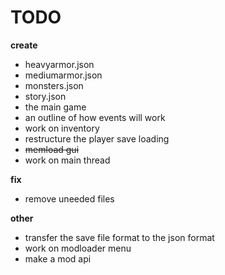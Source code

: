 # TODO

**create**

- heavyarmor.json
- mediumarmor.json
- monsters.json
- story.json
- the main game
- an outline of how events will work
- work on inventory
- restructure the player save loading
- ~~memload gui~~
- work on main thread

**fix**

- remove uneeded files

**other**

- transfer the save file format to the json format
- work on modloader menu
- make a mod api
